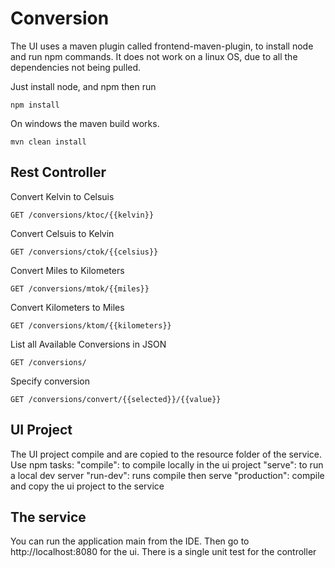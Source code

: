 # Conversion

The UI uses a maven plugin called frontend-maven-plugin, to install node and run npm commands. It does
not work on a linux OS, due to all the dependencies not being pulled. 

Just install node, and npm then run 
```shell script
npm install
```
On windows the maven build works.
```shell script
mvn clean install
```


## Rest Controller

Convert Kelvin to Celsuis
```http request
GET /conversions/ktoc/{{kelvin}}
```

Convert Celsuis to Kelvin
```http request
GET /conversions/ctok/{{celsius}}
```

Convert Miles to Kilometers
```http request
GET /conversions/mtok/{{miles}}
```

Convert Kilometers to Miles
```http request
GET /conversions/ktom/{{kilometers}}
```

List all Available Conversions in JSON
```http request
GET /conversions/
```

Specify conversion
```http request
GET /conversions/convert/{{selected}}/{{value}}
```


## UI Project
The UI project compile and are copied to the resource folder of the service.
Use npm tasks:
     "compile": to compile locally in the ui project
     "serve": to run a local dev server
     "run-dev": runs compile then serve
     "production": compile and copy the ui project to the service
     
## The service 
   You can run the application main from the IDE. Then go to http://localhost:8080 for the ui.
   There is a single unit test for the controller
